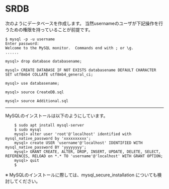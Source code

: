# SRDB

次のようにデータベースを作成します。
当然usernameのユーザが下記操作を行うための権限を持っていることが前提です。

```
$ mysql -p -u username
Enter password: 
Welcome to the MySQL monitor.  Commands end with ; or \g.
......

mysql> drop database databasename;

mysql> CREATE DATABASE IF NOT EXISTS databasename DEFAULT CHARACTER SET utf8mb4 COLLATE utf8mb4_general_ci;

mysql> use databasename;

mysql> source CreateDB.sql

mysql> source Additional.sql
```

---

MySQLのインストールは以下のようにしています。

```
	$ sudo apt install mysql-server
	$ sudo mysql
	mysql> alter user 'root'@'localhost' identified with mysql_native_password by 'xxxxxxxxxx';
	mysql> create USER 'username'@'localhost' IDENTIFIED WITH mysql_native_password BY 'yyyyyyyy';
	mysql> GRANT CREATE, ALTER, DROP, INSERT, UPDATE, DELETE, SELECT, REFERENCES, RELOAD on *.* TO 'username'@'localhost' WITH GRANT OPTION;
	mysql> quit
    $
```

※ MySQLのインストールに際しては、mysql_secure_installation についても検討してください。

